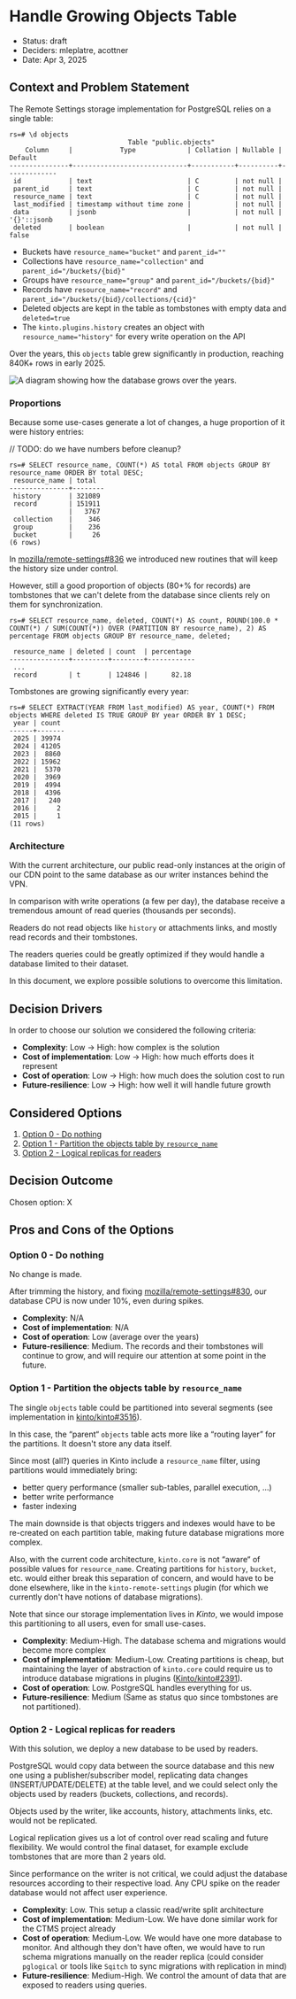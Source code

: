 # Handle Growing Objects Table

* Status: draft
* Deciders: mleplatre, acottner
* Date: Apr 3, 2025

## Context and Problem Statement

The Remote Settings storage implementation for PostgreSQL relies on a single table:

```
rs=# \d objects
                              Table "public.objects"
    Column     |            Type             | Collation | Nullable |   Default
---------------+-----------------------------+-----------+----------+-------------
 id            | text                        | C         | not null |
 parent_id     | text                        | C         | not null |
 resource_name | text                        | C         | not null |
 last_modified | timestamp without time zone |           | not null |
 data          | jsonb                       |           | not null | '{}'::jsonb
 deleted       | boolean                     |           | not null | false

```

* Buckets have `resource_name="bucket"` and `parent_id=""`
* Collections have `resource_name="collection"` and `parent_id="/buckets/{bid}"`
* Groups have `resource_name="group"` and `parent_id="/buckets/{bid}"`
* Records have `resource_name="record"` and `parent_id="/buckets/{bid}/collections/{cid}"`
* Deleted objects are kept in the table as tombstones with empty data and `deleted=true`
* The `kinto.plugins.history` creates an object with `resource_name="history"` for every write operation on the API

Over the years, this `objects` table grew significantly in production, reaching 840K+ rows in early 2025.


![A diagram showing how the database grows over the years.](./adr_005_chart.png "DB size chart")

### Proportions

Because some use-cases generate a lot of changes, a huge proportion of it were history entries:

// TODO: do we have numbers before cleanup?

```
rs=# SELECT resource_name, COUNT(*) AS total FROM objects GROUP BY resource_name ORDER BY total DESC;
 resource_name | total
---------------+--------
 history       | 321089
 record        | 151911
               |   3767
 collection    |    346
 group         |    236
 bucket        |     26
(6 rows)
```

In [mozilla/remote-settings#836](https://github.com/mozilla/remote-settings/issues/836) we introduced new routines that will
keep the history size under control.

However, still a good proportion of objects (80+% for records) are tombstones that we can't delete from the database since clients rely on them for synchronization.

```
rs=# SELECT resource_name, deleted, COUNT(*) AS count, ROUND(100.0 * COUNT(*) / SUM(COUNT(*)) OVER (PARTITION BY resource_name), 2) AS percentage FROM objects GROUP BY resource_name, deleted;

 resource_name | deleted | count  | percentage
---------------+---------+--------+------------
 ...
 record        | t       | 124846 |      82.18
```

Tombstones are growing significantly every year:

```
rs=# SELECT EXTRACT(YEAR FROM last_modified) AS year, COUNT(*) FROM objects WHERE deleted IS TRUE GROUP BY year ORDER BY 1 DESC;
 year | count
------+-------
 2025 | 39974
 2024 | 41205
 2023 |  8860
 2022 | 15962
 2021 |  5370
 2020 |  3969
 2019 |  4994
 2018 |  4396
 2017 |   240
 2016 |     2
 2015 |     1
(11 rows)
```

### Architecture

With the current architecture, our public read-only instances at the origin of our CDN point to the same database as our writer instances behind the VPN.

In comparison with write operations (a few per day), the database receive a tremendous amount of read queries (thousands per seconds).

Readers do not read objects like `history` or attachments links, and mostly read records and their tombstones.

The readers queries could be greatly optimized if they would handle a database limited to their dataset.

In this document, we explore possible solutions to overcome this limitation.

## Decision Drivers

In order to choose our solution we considered the following criteria:

- **Complexity**: Low → High: how complex is the solution
- **Cost of implementation**: Low → High: how much efforts does it represent
- **Cost of operation**: Low → High: how much does the solution cost to run
- **Future-resilience**: Low → High: how well it will handle future growth

## Considered Options

1. [Option 0 - Do nothing](#option-0---do-nothing)
1. [Option 1 - Partition the objects table by `resource_name`](#option-1---xxx)
1. [Option 2 - Logical replicas for readers](#option-2---xxx)

## Decision Outcome

Chosen option: X

## Pros and Cons of the Options

### Option 0 - Do nothing

No change is made.

After trimming the history, and fixing [mozilla/remote-settings#830](https://github.com/mozilla/remote-settings/pull/830), our database CPU is now under 10%, even during spikes.

- **Complexity**: N/A
- **Cost of implementation**: N/A
- **Cost of operation**: Low (average over the years)
- **Future-resilience**: Medium. The records and their tombstones will continue to grow, and will require our attention at some point in the future.


### Option 1 - Partition the objects table by `resource_name`

The single `objects` table could be partitioned into several segments (see implementation in [kinto/kinto#3516](https://github.com/Kinto/kinto/pull/3516)).

In this case, the “parent“ `objects` table acts more like a “routing layer” for the partitions. It doesn't store any data itself.

Since most (all?) queries in Kinto include a `resource_name` filter, using partitions would immediately bring:

- better query performance (smaller sub-tables, parallel execution, ...)
- better write performance
- faster indexing

The main downside is that objects triggers and indexes would have to be re-created on each partition table, making future database migrations more complex.

Also, with the current code architecture, `kinto.core` is not “aware“ of possible values for `resource_name`. Creating partitions for `history`, `bucket`, etc. would either break this separation of concern, and would have to be done elsewhere, like in the `kinto-remote-settings` plugin (for which we currently don't have notions of database migrations).

Note that since our storage implementation lives in *Kinto*, we would impose this partitioning to all users, even for small use-cases.

- **Complexity**: Medium-High. The database schema and migrations would become more complex
- **Cost of implementation**: Medium-Low. Creating partitions is cheap, but maintaining the layer of abstraction of `kinto.core` could require us to introduce database migrations in plugins ([Kinto/kinto#2391](https://github.com/Kinto/kinto/issues/2391)).
- **Cost of operation**: Low. PostgreSQL handles everything for us.
- **Future-resilience**: Medium (Same as status quo since tombstones are not partitioned).


### Option 2 - Logical replicas for readers

With this solution, we deploy a new database to be used by readers.

PostgreSQL would copy data between the source database and this new one using a publisher/subscriber model, replicating data changes (INSERT/UPDATE/DELETE) at the table level, and we could select only the objects used by readers (buckets, collections, and records).

Objects used by the writer, like accounts, history, attachments links, etc. would not be replicated.

Logical replication gives us a lot of control over read scaling and future flexibility. We would control the final dataset, for example exclude tombstones that are more than 2 years old.

Since performance on the writer is not critical, we could adjust the database resources according to their respective load.
Any CPU spike on the reader database would not affect user experience.

- **Complexity**: Low. This setup a classic read/write split architecture
- **Cost of implementation**: Medium-Low. We have done similar work for the CTMS project already
- **Cost of operation**: Medium-Low. We would have one more database to monitor. And although they don't have often, we would have to run schema migrations manually on the reader replica (could consider `pglogical` or tools like `Sqitch` to sync migrations with replication in mind)
- **Future-resilience**: Medium-High. We control the amount of data that are exposed to readers using queries.
